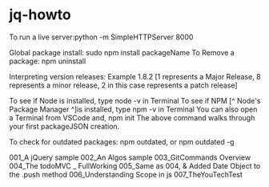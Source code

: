 # jq-howto
To run a live server:python -m SimpleHTTPServer 8000

Global package install:  sudo npm install packageName
To Remove a package: npm uninstall

Interpreting version releases: Example 1.8.2 [1 represents a Major Release, 8 represents a minor release, 2 in this case represents a patch release]

To see if Node is installed, type node -v in Terminal
To see if NPM [^ Node's Package Manager ^]is installed, type npm -v in Terminal
You can also open a Terminal from VSCode and, 
     npm init 
The above command walks through your first packageJSON creation.  

To check for outdated packages: npm outdated, or npm outdated -g




001_A jQuery sample
002_An Algos sample
003_GitCommands Overview
004_The todoMVC _ FullWorking
005_Same as 004, & Added Date Object to the .push method
006_Understanding Scope in js
007_TheYouTechTest 